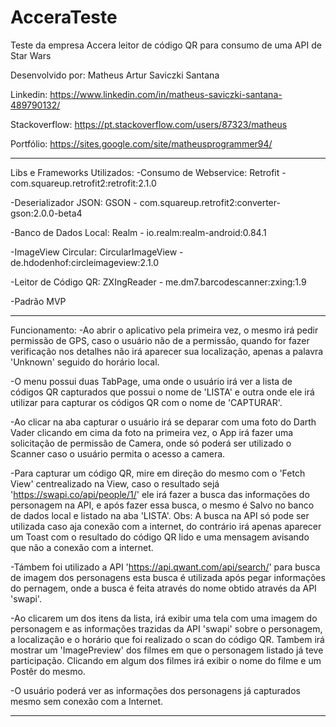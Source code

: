 # AcceraTeste
Teste da empresa Accera leitor de código QR para consumo de uma API de Star Wars

Desenvolvido por: Matheus Artur Saviczki Santana

Linkedin: https://www.linkedin.com/in/matheus-saviczki-santana-489790132/

Stackoverflow: https://pt.stackoverflow.com/users/87323/matheus

Portfólio: https://sites.google.com/site/matheusprogrammer94/

*********************************************************************************

Libs e Frameworks Utilizados:
 -Consumo de Webservice: Retrofit - com.squareup.retrofit2:retrofit:2.1.0
 
 -Deserializador JSON: GSON - com.squareup.retrofit2:converter-gson:2.0.0-beta4
 
 -Banco de Dados Local: Realm - io.realm:realm-android:0.84.1
 
 -ImageView Circular: CircularImageView - de.hdodenhof:circleimageview:2.1.0
 
 -Leitor de Código QR: ZXIngReader - me.dm7.barcodescanner:zxing:1.9
 
 -Padrão MVP
 
 *********************************************************************************
 
 Funcionamento:
 -Ao abrir o aplicativo pela primeira vez, o mesmo irá pedir permissão de GPS, caso
 o usuário não de a permissão, quando for fazer verificação nos detalhes não irá
 aparecer sua localização, apenas a palavra 'Unknown' seguido do horário local.
 
 -O menu possui duas TabPage, uma onde o usuário irá ver a lista de códigos QR
 capturados que possui o nome de 'LISTA' e outra onde ele irá utilizar para
 capturar os códigos QR com o nome de 'CAPTURAR'.
 
 -Ao clicar na aba capturar o usuário irá se deparar com uma foto do Darth Vader
 clicando em cima da foto na primeira vez, o App irá fazer uma solicitação
 de permissão de Camera, onde só poderá ser utilizado o Scanner caso o usuário
 permita o acesso a camera.
 
 -Para capturar um código QR, mire em direção do mesmo com o 'Fetch View' centrealizado
 na View, caso o resultado sejá 'https://swapi.co/api/people/1/' ele irá fazer a busca
 das informações do personagem na API, e após fazer essa busca, o mesmo é Salvo no banco
 de dados local e listado na aba 'LISTA'. Obs: A busca na API só pode ser utilizada caso
 aja conexão com a internet, do contrário irá apenas aparecer um Toast com o resultado do código
 QR lido e uma mensagem avisando que não a conexão com a internet.
 
-Támbem foi utilizado a API 'https://api.qwant.com/api/search/' para busca de imagem dos personagens
esta busca é utilizada após pegar informações do pernagem, onde a busca é feita através do nome
obtido através da API 'swapi'.

-Ao clicarem um dos itens da lista, irá exibir uma tela com uma imagem do personagem
e as informações trazidas da API 'swapi' sobre o personagem, a localização
e o horário que foi realizado o scan do código QR. Tambem irá mostrar um
'ImagePreview' dos filmes em que o personagem listado já teve participação. Clicando
em algum dos filmes irá exibir o nome do filme e um Postêr do mesmo.

-O usuário poderá ver as informações dos personagens já capturados mesmo sem conexão com a Internet.

 *********************************************************************************
 
 
 
 
